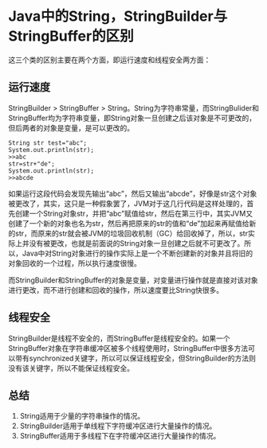 # Java中的String，StringBuilder与StringBuffer的区别
这三个类的区别主要在两个方面，即运行速度和线程安全两方面：
## 运行速度
StringBuilder > StringBuffer > String。String为字符串常量，而StringBulider和StringBuffer均为字符串变量，即String对象一旦创建之后该对象是不可更改的，但后两者的对象是变量，是可以更改的。

```
String str test="abc";
System.out.println(str);
>>abc
str=str+"de";
System.out.println(str);
>>abcde
```
如果运行这段代码会发现先输出“abc”，然后又输出“abcde”，好像是str这个对象被更改了，其实，这只是一种假象罢了，JVM对于这几行代码是这样处理的，首先创建一个String对象str，并把“abc”赋值给str，然后在第三行中，其实JVM又创建了一个新的对象也名为str，然后再把原来的str的值和“de”加起来再赋值给新的str，而原来的str就会被JVM的垃圾回收机制（GC）给回收掉了，所以，str实际上并没有被更改，也就是前面说的String对象一旦创建之后就不可更改了。所以，Java中对String对象进行的操作实际上是一个不断创建新的对象并且将旧的对象回收的一个过程，所以执行速度很慢。

而StringBuilder和StringBuffer的对象是变量，对变量进行操作就是直接对该对象进行更改，而不进行创建和回收的操作，所以速度要比String快很多。

## 线程安全
StringBuilder是线程不安全的，而StringBuffer是线程安全的。如果一个StringBuffer对象在字符串缓冲区被多个线程使用时，StringBuffer中很多方法可以带有synchronized关键字，所以可以保证线程安全，但StringBuilder的方法则没有该关键字，所以不能保证线程安全。


## 总结
  1. String适用于少量的字符串操作的情况。
  2. StringBuilder适用于单线程下字符缓冲区进行大量操作的情况。
  3. StringBuffer适用于多线程下在字符缓冲区进行大量操作的情况。
